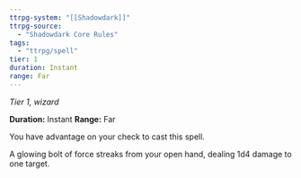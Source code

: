 ```yaml
---
ttrpg-system: "[[Shadowdark]]"
ttrpg-source: 
  - "Shadowdark Core Rules"
tags:
  - "ttrpg/spell"
tier: 1
duration: Instant
range: Far
---
```

*Tier 1, wizard*

**Duration:** Instant
**Range:** Far

You have advantage on your check to cast this spell.

A glowing bolt of force streaks from your open hand, dealing 1d4 damage to one target.


